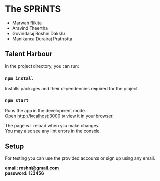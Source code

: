 # The SPRiNTS

* Marwah Nikita 
* Aravind Theertha
* Govindaraj Roshni Daksha
* Manikanda Durairaj Prathistta 

## Talent Harbour

In the project directory, you can run:

### `npm install`

Installs packages and their dependencies required for the project.

### `npm start`

Runs the app in the development mode.\
Open [http://localhost:3000](http://localhost:3000) to view it in your browser.

The page will reload when you make changes.\
You may also see any lint errors in the console.

## Setup

For testing you can use the provided accounts or sign up using any email.

**email: roshni@gmail.com**\
**password: 123456**
